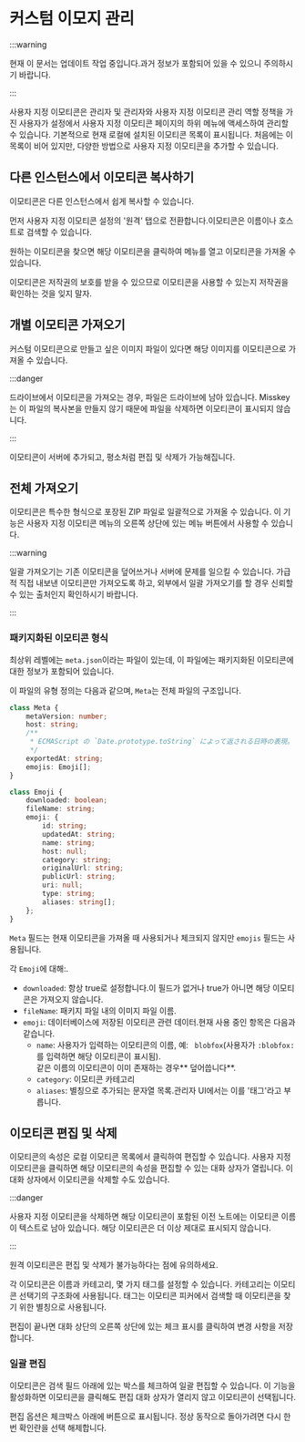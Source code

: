 # 커스텀 이모지 관리

:::warning

현재 이 문서는 업데이트 작업 중입니다.과거 정보가 포함되어 있을 수 있으니 주의하시기 바랍니다.

:::

사용자 지정 이모티콘은 관리자 및 관리자와 사용자 지정 이모티콘 관리 역할 정책을 가진 사용자가 설정에서 사용자 지정 이모티콘 페이지의 하위 메뉴에 액세스하여 관리할 수 있습니다.
기본적으로 현재 로컬에 설치된 이모티콘 목록이 표시됩니다.
처음에는 이 목록이 비어 있지만, 다양한 방법으로 사용자 지정 이모티콘을 추가할 수 있습니다.

## 다른 인스턴스에서 이모티콘 복사하기

이모티콘은 다른 인스턴스에서 쉽게 복사할 수 있습니다.

먼저 사용자 지정 이모티콘 설정의 '원격' 탭으로 전환합니다.이모티콘은 이름이나 호스트로 검색할 수 있습니다.

원하는 이모티콘을 찾으면 해당 이모티콘을 클릭하여 메뉴를 열고 이모티콘을 가져올 수 있습니다.

이모티콘은 저작권의 보호를 받을 수 있으므로 이모티콘을 사용할 수 있는지 저작권을 확인하는 것을 잊지 말자.

## 개별 이모티콘 가져오기

커스텀 이모티콘으로 만들고 싶은 이미지 파일이 있다면 해당 이미지를 이모티콘으로 가져올 수 있습니다.

:::danger

드라이브에서 이모티콘을 가져오는 경우, 파일은 드라이브에 남아 있습니다.
Misskey는 이 파일의 복사본을 만들지 않기 때문에 파일을 삭제하면 이모티콘이 표시되지 않습니다.

:::

이모티콘이 서버에 추가되고, 평소처럼 편집 및 삭제가 가능해집니다.

## 전체 가져오기

이모티콘은 특수한 형식으로 포장된 ZIP 파일로 일괄적으로 가져올 수 있습니다.
이 기능은 사용자 지정 이모티콘 메뉴의 오른쪽 상단에 있는 메뉴 버튼에서 사용할 수 있습니다.

:::warning

일괄 가져오기는 기존 이모티콘을 덮어쓰거나 서버에 문제를 일으킬 수 있습니다.
가급적 직접 내보낸 이모티콘만 가져오도록 하고, 외부에서 일괄 가져오기를 할 경우 신뢰할 수 있는 출처인지 확인하시기 바랍니다.

:::

### 패키지화된 이모티콘 형식

최상위 레벨에는 `meta.json`이라는 파일이 있는데, 이 파일에는 패키지화된 이모티콘에 대한 정보가 포함되어 있습니다.

이 파일의 유형 정의는 다음과 같으며, `Meta`는 전체 파일의 구조입니다.

```typescript
class Meta {
	metaVersion: number;
	host: string;
	/**
	 * ECMAScript の `Date.prototype.toString` によって返される日時の表現。
	 */
	exportedAt: string;
	emojis: Emoji[];
}

class Emoji {
	downloaded: boolean;
	fileName: string;
	emoji: {
		id: string;
		updatedAt: string;
		name: string;
		host: null;
		category: string;
		originalUrl: string;
		publicUrl: string;
		uri: null;
		type: string;
		aliases: string[];
	};
}
```

`Meta` 필드는 현재 이모티콘을 가져올 때 사용되거나 체크되지 않지만 `emojis` 필드는 사용됩니다.

각 `Emoji`에 대해:.

- `downloaded`: 항상 true로 설정합니다.이 필드가 없거나 true가 아니면 해당 이모티콘은 가져오지 않습니다.
- `fileName`: 패키지 파일 내의 이미지 파일 이름.
- `emoji`: 데이터베이스에 저장된 이모티콘 관련 데이터.현재 사용 중인 항목은 다음과 같습니다.
  - `name`: 사용자가 입력하는 이모티콘의 이름, 예: ` blobfox`(사용자가 `:blobfox:`를 입력하면 해당 이모티콘이 표시됨).  
    같은 이름의 이모티콘이 이미 존재하는 경우\*\* 덮어씁니다\*\*.
  - `category`: 이모티콘 카테고리
  - `aliases`: 별칭으로 추가되는 문자열 목록.관리자 UI에서는 이를 '태그'라고 부릅니다.

## 이모티콘 편집 및 삭제

이모티콘의 속성은 로컬 이모티콘 목록에서 클릭하여 편집할 수 있습니다.
사용자 지정 이모티콘을 클릭하면 해당 이모티콘의 속성을 편집할 수 있는 대화 상자가 열립니다.
이 대화 상자에서 이모티콘을 삭제할 수도 있습니다.

:::danger

사용자 지정 이모티콘을 삭제하면 해당 이모티콘이 포함된 이전 노트에는 이모티콘 이름이 텍스트로 남아 있습니다.
해당 이모티콘은 더 이상 제대로 표시되지 않습니다.

:::

원격 이모티콘은 편집 및 삭제가 불가능하다는 점에 유의하세요.

각 이모티콘은 이름과 카테고리, 몇 가지 태그를 설정할 수 있습니다.
카테고리는 이모티콘 선택기의 구조화에 사용됩니다.
태그는 이모티콘 피커에서 검색할 때 이모티콘을 찾기 위한 별칭으로 사용됩니다.

편집이 끝나면 대화 상단의 오른쪽 상단에 있는 체크 표시를 클릭하여 변경 사항을 저장합니다.

### 일괄 편집

이모티콘은 검색 필드 아래에 있는 박스를 체크하여 일괄 편집할 수 있습니다.
이 기능을 활성화하면 이모티콘을 클릭해도 편집 대화 상자가 열리지 않고 이모티콘이 선택됩니다.

편집 옵션은 체크박스 아래에 버튼으로 표시됩니다.
정상 동작으로 돌아가려면 다시 한 번 확인란을 선택 해제합니다.

